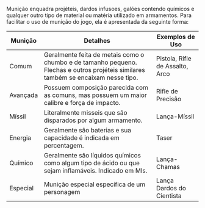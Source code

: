 Munição enquadra projéteis, dardos infusoes, galões contendo químicos e qualquer outro tipo de material ou matéria utilizado em armamentos. Para facilitar o uso de munição do jogo, ela é apresentada da seguinte forma:

| Munição  | Detalhes                                                                                                                           | Exemplos de Uso                 |
| -------- | ---------------------------------------------------------------------------------------------------------------------------------- | ------------------------------- |
| Comum    | Geralmente feita de metais como o chumbo e de tamanho pequeno. Flechas e outros projéteis similares também se encaixam nesse tipo. | Pistola, Rifle de Assalto, Arco |
| Avançada | Possuem composição parecida com as comuns, mas possuem um maior calibre e força de impacto.                                        | Rifle de Precisão               |
| Míssil   | Literalmente misseis que são disparados por algum armamento.                                                                       | Lança-Míssil                    |
| Energia  | Geralmente são baterias e sua capacidade é indicada em percentagem.                                                                | Taser                           |
| Químico  | Geralmente são líquidos químicos como algum tipo de ácido ou que sejam inflamáveis. Indicado em Mls.                               | Lança-Chamas                    |
| Especial | Munição especial específica de um personagem                                                                                       | Lança Dardos do Cientista       |
